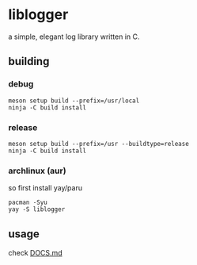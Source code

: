 # liblogger
a simple, elegant log library written in C.

## building
### debug
```
meson setup build --prefix=/usr/local
ninja -C build install
```

### release
```
meson setup build --prefix=/usr --buildtype=release
ninja -C build install
```

### archlinux (aur)
so first install yay/paru  
```
pacman -Syu
yay -S liblogger
```

## usage
check [DOCS.md](DOCS.md)